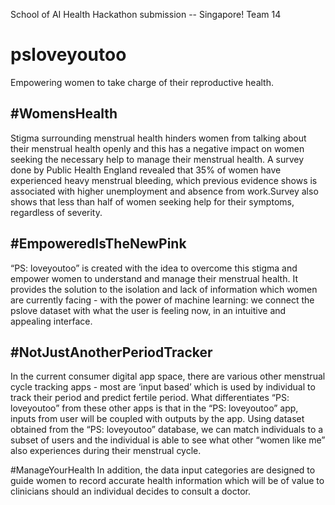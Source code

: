 School of AI Health Hackathon submission -- Singapore!
Team 14
 
# psloveyoutoo
Empowering women to take charge of their reproductive health.

## \#WomensHealth
Stigma surrounding menstrual health hinders women from talking about their menstrual health openly and this has a negative impact on women seeking the necessary help to manage their menstrual health. A survey done by Public Health England revealed that 35% of women have experienced heavy menstrual bleeding, which previous evidence shows is associated with higher unemployment and absence from work.Survey also shows that less than half of women seeking help for their symptoms, regardless of severity.

## \#EmpoweredIsTheNewPink
“PS: loveyoutoo” is created with the idea to overcome this stigma and empower women to understand and manage their menstrual health. It provides the solution to the isolation and lack of information which women are currently facing - with the power of machine learning: we connect the pslove dataset with what the user is feeling now, in an intuitive and appealing interface.

## \#NotJustAnotherPeriodTracker
In the current consumer digital app space, there are various other menstrual cycle tracking apps - most are ‘input based’ which is used by individual to track their period and predict fertile period. What differentiates “PS: loveyoutoo” from these other apps is that in the “PS: loveyoutoo” app, inputs from user will be coupled with outputs by the app. Using dataset obtained from the “PS: loveyoutoo” database, we can match individuals to a subset of users and the individual is able to see what other “women like me” also experiences during their menstrual cycle.

#ManageYourHealth
In addition, the data input categories are designed to guide women to record accurate health information which will be of value to clinicians should an individual decides to consult a doctor. 

